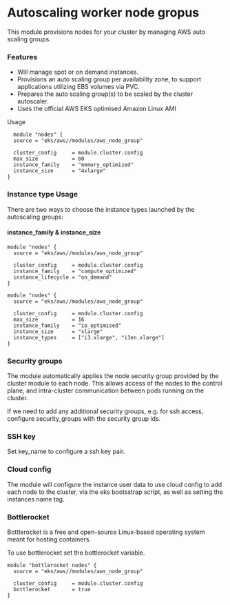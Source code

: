 # Autoscaling worker node gropus
This module provisions nodes for your cluster by managing AWS auto scaling groups.

### Features
* Will manage spot or on demand instances.
* Provisions an auto scaling group per availability zone, to support applications utilizing EBS volumes via PVC.
* Prepares the auto scaling group(s) to be scaled by the cluster autoscaler.
* Uses the official AWS EKS optimised Amazon Linux AMI

Usage
```
  module "nodes" {
  source = "eks/aws//modules/aws_node_group"

  cluster_config     = module.cluster.config
  max_size           = 60
  instance_family    = "memory_optimized"
  instance_size      = "4xlarge"
}
```
### Instance type Usage
There are two ways to choose the instance types launched by the autoscaling groups:

#### instance_family & instance_size

```
module "nodes" {
  source = "eks/aws//modules/aws_node_group"

  cluster_config     = module.cluster.config
  instance_family    = "compute_optimized"
  instance_lifecycle = "on_demand"
}
```
```
module "nodes" {
  source = "eks/aws//modules/aws_node_group"

  cluster_config     = module.cluster.config
  max_size           = 16
  instance_family    = "io_optimised"
  instance_size      = "xlarge"
  instance_types     = ["i3.xlarge", "i3en.xlarge"]
}
```
### Security groups
The module automatically applies the node security group provided by the cluster module to each node. This allows access of the nodes to the control plane, and intra-cluster communication between pods running on the cluster.

If we need to add any additional security groups, e.g. for ssh access, configure security_groups with the security group ids.

### SSH key
Set key_name to configure a ssh key pair.

### Cloud config
The module will configure the instance user data to use cloud config to add each node to the cluster, via the eks bootsstrap script, as well as setting the instances name tag.

### Bottlerocket
Bottlerocket is a free and open-source Linux-based operating system meant for hosting containers.

To use bottlerocket set the bottlerocket variable.
```
module "bottlerocket_nodes" {
  source = "eks/aws//modules/aws_node_group"

  cluster_config     = module.cluster.config
  bottlerocket       = true
}
```
